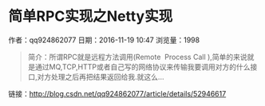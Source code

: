 # 简单RPC实现之Netty实现
作者：qq924862077
日期：2016-11-19 10:47
浏览量：1998
> 简介：所谓RPC就是远程方法调用(Remote  Process Call ),简单的来说就是通过MQ,TCP,HTTP或者自己写的网络协议来传输我要调用对方的什么接口,对方处理之后再把结果返回给我.就这么...

 链接：http://blog.csdn.net/qq924862077/article/details/52946617
